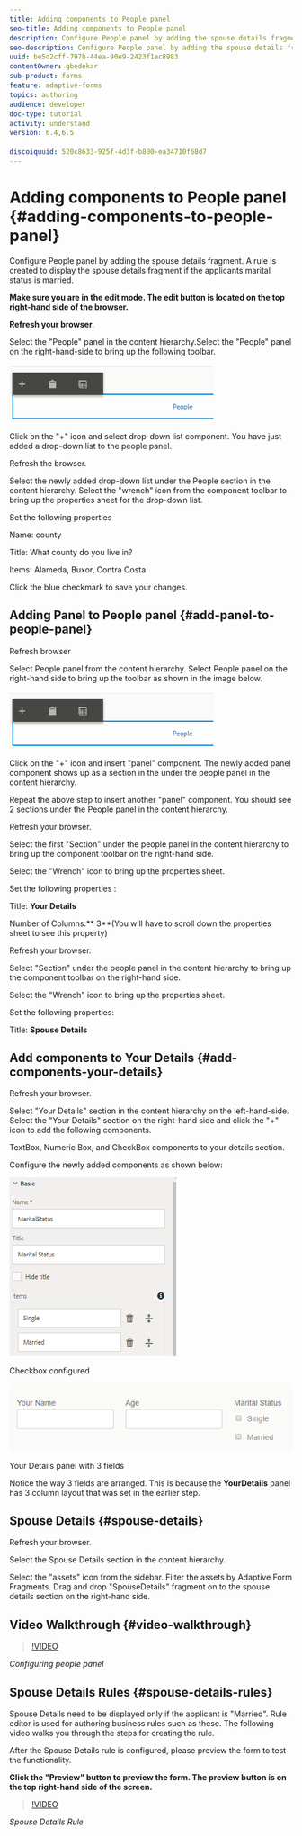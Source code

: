 ```yaml
---
title: Adding components to People panel
seo-title: Adding components to People panel
description: Configure People panel by adding the spouse details fragment. A rule is created to display the spouse details fragment if the applicants marital status is married.
seo-description: Configure People panel by adding the spouse details fragment. A rule is created to display the spouse details fragment if the applicants marital status is married.
uuid: be5d2cff-797b-44ea-90e9-2423f1ec8983
contentOwner: gbedekar
sub-product: forms
feature: adaptive-forms
topics: authoring
audience: developer
doc-type: tutorial
activity: understand
version: 6.4,6.5

discoiquuid: 520c8633-925f-4d3f-b800-ea34710f68d7
---
```


# Adding components to People panel {#adding-components-to-people-panel}

Configure People panel by adding the spouse details fragment. A rule is created to display the spouse details fragment if the applicants marital status is married.


**Make sure you are in the edit mode. The edit button is located on the top right-hand side of the browser.**

**Refresh your browser.**

Select the "People" panel in the content hierarchy.Select the "People" panel on the right-hand-side to bring up the following toolbar.

![peoplepanel](assets/addingcomponentstopeoplepanel.png)

Click on the "+" icon and select drop-down list component. You have just added a drop-down list to the people panel.

Refresh the browser.

Select the newly added drop-down list under the People section in the content hierarchy. Select the "wrench" icon from the component toolbar to bring up the properties sheet for the drop-down list.

Set the following properties

Name: county

Title: What county do you live in?

Items: Alameda, Buxor, Contra Costa

Click the blue checkmark to save your changes.

## Adding Panel to People panel {#add-panel-to-people-panel}

Refresh browser

Select People panel from the content hierarchy. Select People panel on the right-hand side to bring up the toolbar as shown in the image below.

![](assets/addingcomponentstopeoplepanel-1.png)

Click on the "+" icon and insert "panel" component. The newly added panel component shows up as a section in the under the people panel in the content hierarchy.

Repeat the above step to insert another "panel" component. You should see 2 sections under the People panel in the content hierarchy.

Refresh your browser.

Select the first "Section" under the people panel in the content hierarchy to bring up the component toolbar on the right-hand side.

Select the "Wrench" icon to bring up the properties sheet.

Set the following properties :

Title: **Your Details**

Number of Columns:** 3**(You will have to scroll down the properties sheet to see this property)

Refresh your browser.

Select "Section" under the people panel in the content hierarchy to bring up the component toolbar on the right-hand side.

Select the "Wrench" icon to bring up the properties sheet.

Set the following properties:

Title: **Spouse Details**

## Add components to Your Details  {#add-components-your-details}

Refresh your browser.

Select "Your Details" section in the content hierarchy on the left-hand-side. Select the "Your Details" section on the right-hand side and click the "+" icon to add the following components.

TextBox, Numeric Box, and CheckBox components to your details section.

Configure the newly added components as shown below:

![maritalstatus](assets/checkboxproperties.png)

Checkbox configured

![yourdetailspanel](assets/yourdetailspanel.png)

Your Details panel with 3 fields

Notice the way 3 fields are arranged. This is because the **YourDetails** panel has 3 column layout that was set in the earlier step.

## Spouse Details {#spouse-details}

Refresh your browser.

Select the Spouse Details section in the content hierarchy.

Select the "assets" icon from the sidebar. Filter the assets by Adaptive Form Fragments. Drag and drop "SpouseDetails" fragment on to the spouse details section on the right-hand side.

## Video Walkthrough {#video-walkthrough}

>[!VIDEO](https://video.tv.adobe.com/v/22193?quality=9)

*Configuring people panel*

## Spouse Details Rules {#spouse-details-rules}

Spouse Details need to be displayed only if the applicant is "Married". Rule editor is used for authoring business rules such as these. The following video walks you through the steps for creating the rule.

After the Spouse Details rule is configured, please preview the form to test the functionality.

**Click the "Preview" button to preview the form. The preview button is on the top right-hand side of the screen.**

>[!VIDEO](https://video.tv.adobe.com/v/22195?quality=9)

*Spouse Details Rule*

